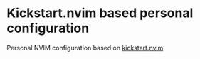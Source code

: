 # Kickstart.nvim based personal configuration

Personal NVIM configuration based on [kickstart.nvim](https://github.com/nvim-lua/kickstart.nvim).
